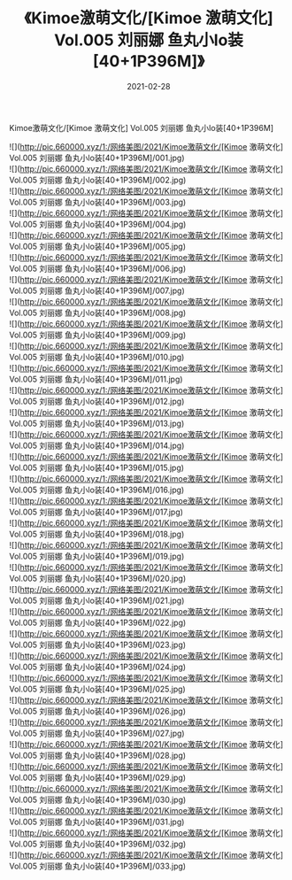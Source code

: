 ﻿---
layout: post
title:  《Kimoe激萌文化/[Kimoe 激萌文化] Vol.005 刘丽娜 鱼丸小lo装[40+1P396M]》
date:   2021-02-28
img: http://pic.660000.xyz/1:/网络美图/2021/Kimoe激萌文化/[Kimoe 激萌文化] Vol.005 刘丽娜 鱼丸小lo装[40+1P396M]/000.jpg
categories: [美女, 清纯, 唯美]
---

Kimoe激萌文化/[Kimoe 激萌文化] Vol.005 刘丽娜 鱼丸小lo装[40+1P396M]

 ![](http://pic.660000.xyz/1:/网络美图/2021/Kimoe激萌文化/[Kimoe 激萌文化] Vol.005 刘丽娜 鱼丸小lo装[40+1P396M]/001.jpg) <br>![](http://pic.660000.xyz/1:/网络美图/2021/Kimoe激萌文化/[Kimoe 激萌文化] Vol.005 刘丽娜 鱼丸小lo装[40+1P396M]/002.jpg) <br>![](http://pic.660000.xyz/1:/网络美图/2021/Kimoe激萌文化/[Kimoe 激萌文化] Vol.005 刘丽娜 鱼丸小lo装[40+1P396M]/003.jpg) <br>![](http://pic.660000.xyz/1:/网络美图/2021/Kimoe激萌文化/[Kimoe 激萌文化] Vol.005 刘丽娜 鱼丸小lo装[40+1P396M]/004.jpg) <br>![](http://pic.660000.xyz/1:/网络美图/2021/Kimoe激萌文化/[Kimoe 激萌文化] Vol.005 刘丽娜 鱼丸小lo装[40+1P396M]/005.jpg) <br>![](http://pic.660000.xyz/1:/网络美图/2021/Kimoe激萌文化/[Kimoe 激萌文化] Vol.005 刘丽娜 鱼丸小lo装[40+1P396M]/006.jpg) <br>![](http://pic.660000.xyz/1:/网络美图/2021/Kimoe激萌文化/[Kimoe 激萌文化] Vol.005 刘丽娜 鱼丸小lo装[40+1P396M]/007.jpg) <br>![](http://pic.660000.xyz/1:/网络美图/2021/Kimoe激萌文化/[Kimoe 激萌文化] Vol.005 刘丽娜 鱼丸小lo装[40+1P396M]/008.jpg) <br>![](http://pic.660000.xyz/1:/网络美图/2021/Kimoe激萌文化/[Kimoe 激萌文化] Vol.005 刘丽娜 鱼丸小lo装[40+1P396M]/009.jpg) <br>![](http://pic.660000.xyz/1:/网络美图/2021/Kimoe激萌文化/[Kimoe 激萌文化] Vol.005 刘丽娜 鱼丸小lo装[40+1P396M]/010.jpg) <br>![](http://pic.660000.xyz/1:/网络美图/2021/Kimoe激萌文化/[Kimoe 激萌文化] Vol.005 刘丽娜 鱼丸小lo装[40+1P396M]/011.jpg) <br>![](http://pic.660000.xyz/1:/网络美图/2021/Kimoe激萌文化/[Kimoe 激萌文化] Vol.005 刘丽娜 鱼丸小lo装[40+1P396M]/012.jpg) <br>![](http://pic.660000.xyz/1:/网络美图/2021/Kimoe激萌文化/[Kimoe 激萌文化] Vol.005 刘丽娜 鱼丸小lo装[40+1P396M]/013.jpg) <br>![](http://pic.660000.xyz/1:/网络美图/2021/Kimoe激萌文化/[Kimoe 激萌文化] Vol.005 刘丽娜 鱼丸小lo装[40+1P396M]/014.jpg) <br>![](http://pic.660000.xyz/1:/网络美图/2021/Kimoe激萌文化/[Kimoe 激萌文化] Vol.005 刘丽娜 鱼丸小lo装[40+1P396M]/015.jpg) <br>![](http://pic.660000.xyz/1:/网络美图/2021/Kimoe激萌文化/[Kimoe 激萌文化] Vol.005 刘丽娜 鱼丸小lo装[40+1P396M]/016.jpg) <br>![](http://pic.660000.xyz/1:/网络美图/2021/Kimoe激萌文化/[Kimoe 激萌文化] Vol.005 刘丽娜 鱼丸小lo装[40+1P396M]/017.jpg) <br>![](http://pic.660000.xyz/1:/网络美图/2021/Kimoe激萌文化/[Kimoe 激萌文化] Vol.005 刘丽娜 鱼丸小lo装[40+1P396M]/018.jpg) <br>![](http://pic.660000.xyz/1:/网络美图/2021/Kimoe激萌文化/[Kimoe 激萌文化] Vol.005 刘丽娜 鱼丸小lo装[40+1P396M]/019.jpg) <br>![](http://pic.660000.xyz/1:/网络美图/2021/Kimoe激萌文化/[Kimoe 激萌文化] Vol.005 刘丽娜 鱼丸小lo装[40+1P396M]/020.jpg) <br>![](http://pic.660000.xyz/1:/网络美图/2021/Kimoe激萌文化/[Kimoe 激萌文化] Vol.005 刘丽娜 鱼丸小lo装[40+1P396M]/021.jpg) <br>![](http://pic.660000.xyz/1:/网络美图/2021/Kimoe激萌文化/[Kimoe 激萌文化] Vol.005 刘丽娜 鱼丸小lo装[40+1P396M]/022.jpg) <br>![](http://pic.660000.xyz/1:/网络美图/2021/Kimoe激萌文化/[Kimoe 激萌文化] Vol.005 刘丽娜 鱼丸小lo装[40+1P396M]/023.jpg) <br>![](http://pic.660000.xyz/1:/网络美图/2021/Kimoe激萌文化/[Kimoe 激萌文化] Vol.005 刘丽娜 鱼丸小lo装[40+1P396M]/024.jpg) <br>![](http://pic.660000.xyz/1:/网络美图/2021/Kimoe激萌文化/[Kimoe 激萌文化] Vol.005 刘丽娜 鱼丸小lo装[40+1P396M]/025.jpg) <br>![](http://pic.660000.xyz/1:/网络美图/2021/Kimoe激萌文化/[Kimoe 激萌文化] Vol.005 刘丽娜 鱼丸小lo装[40+1P396M]/026.jpg) <br>![](http://pic.660000.xyz/1:/网络美图/2021/Kimoe激萌文化/[Kimoe 激萌文化] Vol.005 刘丽娜 鱼丸小lo装[40+1P396M]/027.jpg) <br>![](http://pic.660000.xyz/1:/网络美图/2021/Kimoe激萌文化/[Kimoe 激萌文化] Vol.005 刘丽娜 鱼丸小lo装[40+1P396M]/028.jpg) <br>![](http://pic.660000.xyz/1:/网络美图/2021/Kimoe激萌文化/[Kimoe 激萌文化] Vol.005 刘丽娜 鱼丸小lo装[40+1P396M]/029.jpg) <br>![](http://pic.660000.xyz/1:/网络美图/2021/Kimoe激萌文化/[Kimoe 激萌文化] Vol.005 刘丽娜 鱼丸小lo装[40+1P396M]/030.jpg) <br>![](http://pic.660000.xyz/1:/网络美图/2021/Kimoe激萌文化/[Kimoe 激萌文化] Vol.005 刘丽娜 鱼丸小lo装[40+1P396M]/031.jpg) <br>![](http://pic.660000.xyz/1:/网络美图/2021/Kimoe激萌文化/[Kimoe 激萌文化] Vol.005 刘丽娜 鱼丸小lo装[40+1P396M]/032.jpg) <br>![](http://pic.660000.xyz/1:/网络美图/2021/Kimoe激萌文化/[Kimoe 激萌文化] Vol.005 刘丽娜 鱼丸小lo装[40+1P396M]/033.jpg) <br>